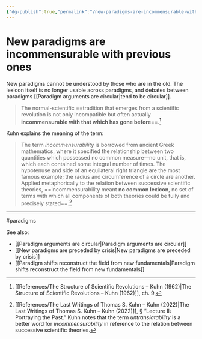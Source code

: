 ```yaml
---
{"dg-publish":true,"permalink":"/new-paradigms-are-incommensurable-with-previous-ones/"}
---
```



# New paradigms are incommensurable with previous ones

New paradigms cannot be understood by those who are in the old. The lexicon itself is no longer usable across paradigms, and debates between paradigms [[Paradigm arguments are circular\|tend to be circular]].

> The normal-scientific ==tradition that emerges from a scientific revolution is not only incompatible but often actually **incommensurable with that which has gone before**==.[^1]

Kuhn explains the meaning of the term:

> The term *incommensurability* is borrowed from ancient Greek mathematics, where it specified the relationship between two quantities which possessed no common measure—no unit, that is, which each contained some integral number of times. The hypotenuse and side of an equilateral right triangle are the most famous example; the radius and circumference of a circle are another. Applied metaphorically to the relation between successive scientific theories, ==incommensurability meant **no common lexicon**, no set of terms with which all components of both theories could be fully and precisely stated==.[^2]

---
#paradigms 

See also:
- [[Paradigm arguments are circular\|Paradigm arguments are circular]]
- [[New paradigms are preceded by crisis\|New paradigms are preceded by crisis]]
- [[Paradigm shifts reconstruct the field from new fundamentals\|Paradigm shifts reconstruct the field from new fundamentals]]

[^1]: [[References/The Structure of Scientific Revolutions – Kuhn (1962)\|The Structure of Scientific Revolutions – Kuhn (1962)]], ch. 9.
[^2]: [[References/The Last Writings of Thomas S. Kuhn – Kuhn (2022)\|The Last Writings of Thomas S. Kuhn – Kuhn (2022)]], § “Lecture II: Portraying the Past.” Kuhn notes that the term *untranslatability* is a better word for *incommensurability* in reference to the relation between successive scientific theories.